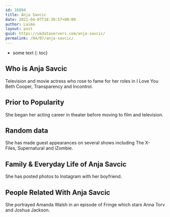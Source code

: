 ```yaml
---
id: 16894
title: Anja Savcic
date: 2021-04-07T18:39:57+00:00
author: Laima
layout: post
guid: https://ukdataservers.com/anja-savcic/
permalink: /04/07/anja-savcic/
---
```


* some text
{: toc}


## Who is Anja Savcic
                  
                  
                  
Television and movie actress who rose to fame for her roles in I Love You Beth Cooper, Transparency and Incontrol.
                  
              
            
              
            
                
                
                
## Prior to Popularity
                  
                  
                  
She began her acting career in theater before moving to film and television.
                  
              
            
              
            
                
                
                
## Random data
                  
                  
                  
She has made guest appearances on several shows including The X-Files, Supernatural and iZombie. 
                  
              
            
              
            
                
                
                
## Family & Everyday Life of Anja Savcic
                  
                  
                  
She has posted photos to Instagram with her boyfriend.
                  
              
            
              
            
                
                
                
## People Related With Anja Savcic
                  
                  
                  
She portrayed Amanda Walsh in an episode of Fringe which stars Anna Torv and Joshua Jackson.
                  
              
            
              
            
                
              
            
              
              
            
            
              
            
          
          
          